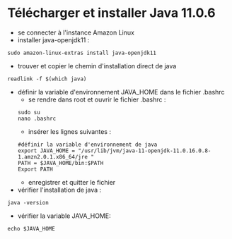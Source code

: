 
# Télécharger et installer Java 11.0.6
- se connecter à l'instance Amazon Linux
- installer java-openjdk11 :
```
sudo amazon-linux-extras install java-openjdk11
```
- trouver et copier le chemin d'installation direct de java
```
readlink -f $(which java)
```
- définir la variable d'environnement JAVA_HOME dans le fichier .bashrc
    - se rendre dans root et ouvrir le fichier .bashrc :
    ```
    sudo su
    nano .bashrc
    ```
    - insérer les lignes suivantes :
    ```
    #définir la variable d'environnement de java
    export JAVA_HOME = "/usr/lib/jvm/java-11-openjdk-11.0.16.0.8-1.amzn2.0.1.x86_64/jre "
    PATH = $JAVA_HOME/bin:$PATH
    Export PATH
    ```
    - enregistrer et quitter le fichier
- vérifier l'installation de java :
```
java -version
```
- vérifier la variable JAVA_HOME:
```
echo $JAVA_HOME
```
